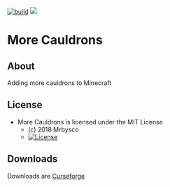 [![build](https://github.com/Mrbysco/MoreCauldrons/actions/workflows/build.yml/badge.svg)](https://github.com/Mrbysco/MoreCauldrons/actions/workflows/build.yml) [![](http://cf.way2muchnoise.eu/versions/290545.svg)](https://www.curseforge.com/minecraft/mc-mods/more-cauldrons)

# More Cauldrons #

## About ##
Adding more cauldrons to Minecraft

## License ##
* More Cauldrons is licensed under the MIT License
  - (c) 2018 Mrbysco
  - [![License](https://img.shields.io/badge/License-MIT-red.svg?style=flat)](http://opensource.org/licenses/MIT)
  
## Downloads ##
Downloads are [Curseforge](https://minecraft.curseforge.com/projects/more-cauldrons)
